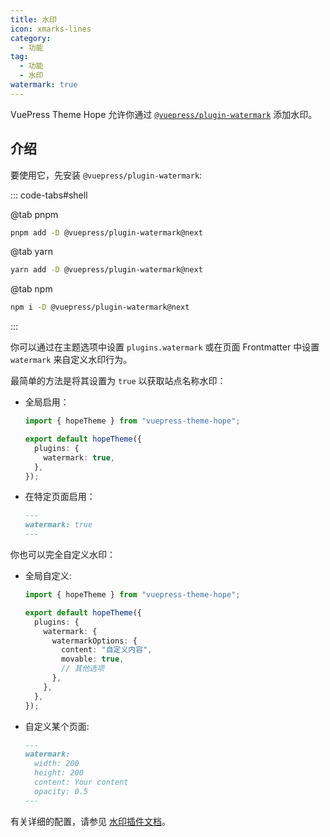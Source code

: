 ```yaml
---
title: 水印
icon: xmarks-lines
category:
  - 功能
tag:
  - 功能
  - 水印
watermark: true
---
```


VuePress Theme Hope 允许你通过 [`@vuepress/plugin-watermark`][watermark] 添加水印。

<!-- more -->

## 介绍

要使用它，先安装 `@vuepress/plugin-watermark`:

::: code-tabs#shell

@tab pnpm

```bash
pnpm add -D @vuepress/plugin-watermark@next
```

@tab yarn

```bash
yarn add -D @vuepress/plugin-watermark@next
```

@tab npm

```bash
npm i -D @vuepress/plugin-watermark@next
```

:::

你可以通过在主题选项中设置 `plugins.watermark` 或在页面 Frontmatter 中设置 `watermark` 来自定义水印行为。

最简单的方法是将其设置为 `true` 以获取站点名称水印：

- 全局启用：

  ```ts twoslash {5} title=".vuepress/theme.ts"
  import { hopeTheme } from "vuepress-theme-hope";

  export default hopeTheme({
    plugins: {
      watermark: true,
    },
  });
  ```

- 在特定页面启用：

  ```md title="example.md"
  ---
  watermark: true
  ---
  ```

你也可以完全自定义水印：

- 全局自定义:

  ```ts twoslash {5-11} title=".vuepress/theme.ts"
  import { hopeTheme } from "vuepress-theme-hope";

  export default hopeTheme({
    plugins: {
      watermark: {
        watermarkOptions: {
          content: "自定义内容",
          movable: true,
          // 其他选项
        },
      },
    },
  });
  ```

- 自定义某个页面:

  ```md title="example.md"
  ---
  watermark:
    width: 200
    height: 200
    content: Your content
    opacity: 0.5
  ---
  ```

有关详细的配置，请参见 [水印插件文档][watermark-config]。

[watermark]: https://ecosystem.vuejs.press/zh/plugins/features/watermark.html
[watermark-config]: https://ecosystem.vuejs.press/zh/plugins/features/watermark.html#options
